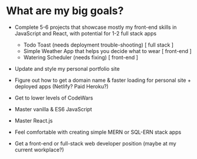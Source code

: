 # What are my big goals?

- Complete 5-6 projects that showcase mostly my front-end skills in JavaScript and React, with potential for 1-2 full stack apps

  - Todo Toast (needs deployment trouble-shooting) [ full stack ]
  - Simple Weather App that helps you decide what to wear [ front-end ]
  - Watering Scheduler (needs fixing) [ front-end ]

- Update and style my personal portfolio site

- Figure out how to get a domain name & faster loading for personal site + deployed apps (Netlify? Paid Heroku?)

- Get to lower levels of CodeWars

- Master vanilla & ES6 JavaScript

- Master React.js

- Feel comfortable with creating simple MERN or SQL-ERN stack apps

- Get a front-end or full-stack web developer position (maybe at my current workplace?)
